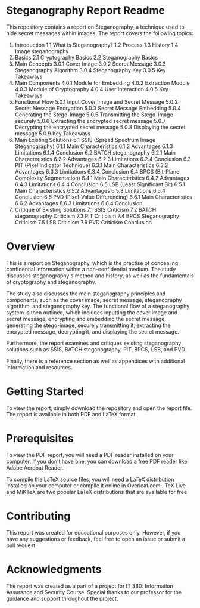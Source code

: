 # Steganography Report Readme

This repository contains a report on Steganography, a technique used to hide secret messages within images. The report covers the following topics:

1. Introduction
  1.1 What is Steganography?
1.2 Process
1.3 History
1.4 Image steganography
2. Basics
2.1 Cryptography Basics
2.2 Steganography Basics
3. Main Concepts
3.0.1 Cover Image
3.0.2 Secret Message
3.0.3 Steganography Algorithm
3.0.4 Steganography Key
3.0.5 Key Takeaways
4. Main Components
4.0.1 Module for Embedding
4.0.2 Extraction Module
4.0.3 Module of Cryptography
4.0.4 User Interaction
4.0.5 Key Takeaways
5. Functional Flow
5.0.1 Input Cover Image and Secret Message
5.0.2 Secret Message Encryption
5.0.3 Secret Message Embedding
5.0.4 Generating the Stego-Image
5.0.5 Transmitting the Stego-Image securely
5.0.6 Extracting the encrypted secret message
5.0.7 Decrypting the encrypted secret message
5.0.8 Displaying the secret message
5.0.9 Key Takeaways
6. Main Existing Solutions
6.1 SSIS (Spread Spectrum Image Steganography)
6.1.1 Main Characteristics
6.1.2 Advantages
6.1.3 Limitations
6.1.4 Conclusion
6.2 BATCH steganography
6.2.1 Main Characteristics
6.2.2 Advantages
6.2.3 Limitations
6.2.4 Conclusion
6.3 PIT (Pixel Indicator Technique)
6.3.1 Main Characteristics
6.3.2 Advantages
6.3.3 Limitations
6.3.4 Conclusion
6.4 BPCS (Bit-Plane Complexity Segmentation)
6.4.1 Main Characteristics
6.4.2 Advantages
6.4.3 Limitations
6.4.4 Conclusion
6.5 LSB (Least Significant Bit)
6.5.1 Main Characteristics
6.5.2 Advantages
6.5.3 Limitations
6.5.4 Conclusion
6.6 PVD (Pixel-Value Differencing)
6.6.1 Main Characteristics
6.6.2 Advantages
6.6.3 Limitations
6.6.4 Conclusion
7. Critique of Existing Solutions
7.1 SSIS Criticism
7.2 BATCH steganography Criticism
7.3 PIT Criticism
7.4 BPCS Steganography Criticism
7.5 LSB Criticism
7.6 PVD Criticism
Conclusion

# Overview
This is a report on Steganography, which is the practise of concealing confidential information within a non-confidential medium. The study discusses steganography's method and history, as well as the fundamentals of cryptography and steganography.


The study also discusses the main steganography principles and components, such as the cover image, secret message, steganography algorithm, and steganography key. The functional flow of a steganography system is then outlined, which includes inputting the cover image and secret message, encrypting and embedding the secret message, generating the stego-image, securely transmitting it, extracting the encrypted message, decrypting it, and displaying the secret message.

Furthermore, the report examines and critiques existing steganography solutions such as SSIS, BATCH steganography, PIT, BPCS, LSB, and PVD.

Finally, there is a reference section as well as appendices with additional information and resources.

# Getting Started
To view the report, simply download the repository and open the report file. The report is available in both PDF and LaTeX format.

# Prerequisites
To view the PDF report, you will need a PDF reader installed on your computer. If you don't have one, you can download a free PDF reader like Adobe Acrobat Reader.

To compile the LaTeX source files, you will need a LaTeX distribution installed on your computer or compile it online in Overleaf.com . TeX Live and MiKTeX are two popular LaTeX distributions that are available for free

# Contributing
This report was created for educational purposes only. However, if you have any suggestions or feedback, feel free to open an issue or submit a pull request.


# Acknowledgments
The report was created as a part of a project for IT 360: Information Assurance and Security Course. Special thanks to our professor for the guidance and support throughout the project.
